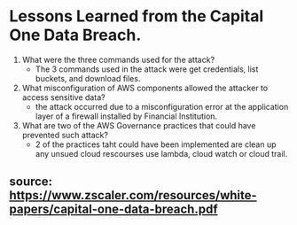 # Lessons Learned from the Capital One Data Breach.
1) What were the three commands used for the attack?
    - The 3 commands used in the attack were get credentials, list buckets, and download files. 
2) What misconfiguration of AWS components allowed the attacker to access sensitive data?
    - the attack occurred due to a misconfiguration error at the application layer of a firewall installed by Financial Institution.
3) What are two of the AWS Governance practices that could have prevented such attack?
    - 2 of the practices taht could have been implemented are clean up any unsued cloud rescourses use lambda, cloud watch or cloud trail.  
## source: https://www.zscaler.com/resources/white-papers/capital-one-data-breach.pdf 